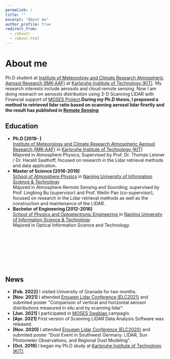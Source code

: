 ```yaml
---
permalink: /
title: ""
excerpt: "About me"
author_profile: true
redirect_from: 
  - /about/
  - /about.html
---
```

# <i class="fa fa-cog fa-spin fa-fw"></i> About me #

Ph.D student at [Institute of Meteorology and Climate Research Atmospheric Aerosol Research (IMK-AAF)](https://www.imk-aaf.kit.edu/index.php) at [Karlsruhe Institute of Technology (KIT)](https://www.kit.edu/english/). My research interests include aerosols and cloud remote sensing. Now I am doing reserach on aerosols distribution using 3-D Scanning LIDAR with Financial support of [MOSES Project](https://www.ufz.de/moses/).<b>During my Ph.D thesis, I proposed a method to retrieved lidar ratio based on scanning aerosol lidar firsrtly and the result has published in [Remote Sensing](https://www.mdpi.com/2072-4292/14/7/1693)</b>

## <i class="fa fa-fw fa-university "></i> Education ##
<ul style="width: auto; height: 410px; overflow: auto">
  <li> <b> Ph.D [2019- ] </b></li>
  <a href="https://www.imk-aaf.kit.edu/251.php">Institute of Meteorology and Climate Research Atmospheric Aerosol Research (IMK-AAF)</a> in <a href="https://www.kit.edu/english/">Karlsruhe Institute of Technology (KIT)</a><br />
  Majored in Atmosphere Physics; Supervised by Prof. Dr. Thomas Leisner / Dr. Harald Saathoff, focused on research in the Lidar retrieval methods and data application.
  
  <li> <b> Master of Science [2016-2019] </b></li>
  <a href="https://en.nuist.edu.cn/2019/0128/c4784a134654/page.html">School of Atmosphere Physics</a> in <a href="https://en.nuist.edu.cn/">Nanjing University of Information Science & Technology</a><br />
  Majored in Atmosphere Remote Sensing and Sounding; supervised by Prof. Lingbing Bu (supervisor) and Prof. Weilin Pan (co-supervisor), focused on research in the Lidar retrieval methods as well as the construction and maintenance of the LIDAR.
  
  
   <li> <b> Bachelor of Engineering [2012-2016] </b></li>
  <a href="https://en.nuist.edu.cn/2019/0128/c4784a134650/page.htm">School of Physics and Optoelectronic Engineering </a> in <a href="https://en.nuist.edu.cn/">Nanjing University of Information Science & Technology</a><br />
  Majored in Optical Information Science and Technology.
  
</ul>

## <i class="fa fa-fw fa-rss "></i> News ##
<ul style="width: auto; height: 300px; overflow: auto">
   <li> <b>[Feb. 2022]</b> I visited University of Granada for two months.</li> 
    
   <li> <b>[Nov. 2021]</b> I attended  <a href="https://granada-en.congresoseci.com/elc2021">Eroupen Lidar Conference (ELC2021)</a> and submited poster "Comparison of vertical and horizontal aerosol distributions measured in situ and by scanning lidar".</li> 
   
  <li> <b>[Jun. 2021]</b> I participated in <a href="https://www.ufz.de/moses/">MOSES Swabian </a> campagin. </li> 

  <li> <b>[Apr. 2021]</b> First version of Scanning LIDAR Data Analysis Software was released.</li> 
  
  <li> <b>[Nov. 2020]</b> I attended  <a href="https://granada-en.congresoseci.com/elc2020">Eroupen Lidar Conference (ELC2020)</a> and submited poster "Dust Event in Southwest Germany: LIDAR, Sun Photometer Observations, and Regional Dust Modeling".</li> 
  
  <li> <b>[Oct. 2019]</b> I began my Ph.D study at <a href="https://www.kit.edu/english/">Karlsruhe Institute of Technology (KIT)</a>.</li> 
 
</ul>
